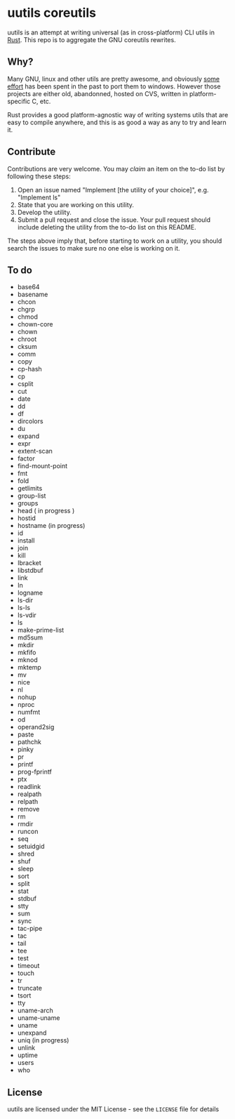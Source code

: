 uutils coreutils
================

uutils is an attempt at writing universal (as in cross-platform) CLI
utils in [Rust](http://rust-lang.org). This repo is to aggregate the GNU
coreutils rewrites.

Why?
----

Many GNU, linux and other utils are pretty awesome, and obviously
[some](http://gnuwin32.sourceforge.net) [effort](http://unxutils.sourceforge.net)
has been spent in the past to port them to windows. However those projects
are either old, abandonned, hosted on CVS, written in platform-specific C, etc.

Rust provides a good platform-agnostic way of writing systems utils that are easy
to compile anywhere, and this is as good a way as any to try and learn it.

Contribute
----------

Contributions are very welcome.  You may *claim* an item on the to-do list by following these steps:

1. Open an issue named "Implement [the utility of your choice]", e.g. "Implement ls"
2. State that you are working on this utility.
3. Develop the utility.
4. Submit a pull request and close the issue.  Your pull request should include deleting the utility from the to-do list on this README.

The steps above imply that, before starting to work on a utility, you should search the issues to make sure no one else is working on it.

To do
-----

- base64
- basename
- chcon
- chgrp
- chmod
- chown-core
- chown
- chroot
- cksum
- comm
- copy
- cp-hash
- cp
- csplit
- cut
- date
- dd
- df
- dircolors
- du
- expand
- expr
- extent-scan
- factor
- find-mount-point
- fmt
- fold
- getlimits
- group-list
- groups
- head ( in progress )
- hostid
- hostname (in progress)
- id
- install
- join
- kill
- lbracket
- libstdbuf
- link
- ln
- logname
- ls-dir
- ls-ls
- ls-vdir
- ls
- make-prime-list
- md5sum
- mkdir
- mkfifo
- mknod
- mktemp
- mv
- nice
- nl
- nohup
- nproc
- numfmt
- od
- operand2sig
- paste
- pathchk
- pinky
- pr
- printf
- prog-fprintf
- ptx
- readlink
- realpath
- relpath
- remove
- rm
- rmdir
- runcon
- seq
- setuidgid
- shred
- shuf
- sleep
- sort
- split
- stat
- stdbuf
- stty
- sum
- sync
- tac-pipe
- tac
- tail
- tee
- test
- timeout
- touch
- tr
- truncate
- tsort
- tty
- uname-arch
- uname-uname
- uname
- unexpand
- uniq (in progress)
- unlink
- uptime
- users
- who

License
-------

uutils are licensed under the MIT License - see the `LICENSE` file for details
